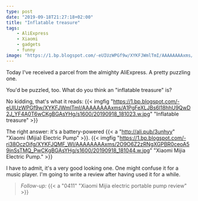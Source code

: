 ```yaml
---
type: post
date: "2019-09-18T21:27:18+02:00"
title: "Inflatable treasure"
tags:
    - AliExpress
    - Xiaomi
    - gadgets
    - funny
image: "https://1.bp.blogspot.com/-eUIUzWPGf9w/XYKFJWmlTmI/AAAAAAAAxms/A1PgFeXLJBs6l18hhU9QwD2J_YF4A0T6wCKgBGAsYHg/s1600/20190918_181023.w.jpg"
---
```


Today I've received a parcel from the almighty AliExpress. A pretty puzzling one.

You'd be puzzled, too. What do you think an "inflatable treasure" is?

<!--more-->

No kidding, that's what it reads:
{{< imgfig "https://1.bp.blogspot.com/-eUIUzWPGf9w/XYKFJWmlTmI/AAAAAAAAxms/A1PgFeXLJBs6l18hhU9QwD2J_YF4A0T6wCKgBGAsYHg/s1600/20190918_181023.w.jpg" "Inflatable treasure" >}}

The right answer: it's a battery-powered {{< a "http://ali.pub/3unhyy" "Xiaomi (Mijia) Electric Pump" >}}.
{{< imgfig "https://1.bp.blogspot.com/-ri38OczOifg/XYKFJQMF_WI/AAAAAAAAxms/2O9O6Z2zRNgXGPBR0ceoA59jnSsTMQ_PwCKgBGAsYHg/s1600/20190918_181044.w.jpg" "Xiaomi Mijia Electric Pump." >}}

I have to admit, it's a very good looking one. One might confuse it for a music player. I'm going to write a review after having used it for a while.

> *Follow-up:* {{< a "0411" "Xiaomi Mijia electric portable pump review" >}}